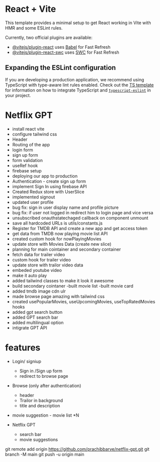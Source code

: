 # React + Vite

This template provides a minimal setup to get React working in Vite with HMR and some ESLint rules.

Currently, two official plugins are available:

- [@vitejs/plugin-react](https://github.com/vitejs/vite-plugin-react/blob/main/packages/plugin-react) uses [Babel](https://babeljs.io/) for Fast Refresh
- [@vitejs/plugin-react-swc](https://github.com/vitejs/vite-plugin-react/blob/main/packages/plugin-react-swc) uses [SWC](https://swc.rs/) for Fast Refresh

## Expanding the ESLint configuration

If you are developing a production application, we recommend using TypeScript with type-aware lint rules enabled. Check out the [TS template](https://github.com/vitejs/vite/tree/main/packages/create-vite/template-react-ts) for information on how to integrate TypeScript and [`typescript-eslint`](https://typescript-eslint.io) in your project.

# Netflix GPT

- install react vite
- configure tailwind css
- Header
- Routing of the app
- login form
- sign up form
- form validation
- useRef hook
- firebase setup
- deploying our app to production
- Authentication - create sign up form
- implement Sign In using firebase API
- Created Redux store with UserSlice
- implemented signout
- updated user profile
- bug fix: sign in user display name and profile picture
- bug fix: if user not logged in redirect him to login page and vice versa
- unsubscribed onauthstatechaged callback on component unmount
- save all hardcoded URLs is utils/constants.js
- Register for TMDB API and create a new app and get access token
- get data from TMDB now playing movie list API
- created custom hook for nowPlayingMovies
- update store with Movies Data (create new slice)
- planning for main cointainer and secondary container
- fetch data for trailer video
- custom hook for trailer video
- update store with trailor video data
- embeded youtube video
- make it auto play
- added tailwind classes to make it look it awesome
- build secondary cointaner
  -built movie list
  -built movie card
- added tmdb image cdn ulr
- made browse page amazing with tailwind css
- created usePopularMovies, useUpcomingMovies, useTopRatedMovies hooks
- added gpt search button
- added GPT search bar
- added multilingual option
- intigrate GPT API

# features

- Login/ signiup

  - Sign in /Sign up form
  - redirect to browse page

- Browse (only after authentication)
  - header
  - Trailor in background
  - title and description
- movie suggestion - movie list \*N

- Netflix GPT
  - search bar
  - movie suggestions

git remote add origin https://github.com/prachibbarve/netflix-gpt.git
git branch -M main
git push -u origin main
